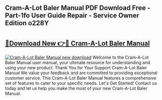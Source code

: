 ## Cram-A-Lot Baler Manual PDF Download Free - Part-1fo User Guide Repair - Service Owner Edition o228Y

# <h2><a href="http://bc39121.oget.top/?id=Cram-A-Lot+Baler+Manual">🔗Download New 👉🔴 Cram-A-Lot Baler Manual</a></h2>

[![Cram-A-Lot Baler Manual new download](https://i.imgur.com/5g1atiW.png)](http://bc39121.oget.top/?id=Cram-A-Lot+Baler+Manual)
Welcome to the Cram-A-Lot Baler Manual user manual, your ultimate resource for understanding and using your new product. Thank You for Your Support Cram-A-Lot Baler Manual We value your feedback and are committed to providing exceptional customer service. This Cram-A-Lot Baler Manual features a comprehensive set of features to cater to your specific needs. Let's Get Started! Contact us today and let us help you make the most of your new Cram-A-Lot Baler Manual.
